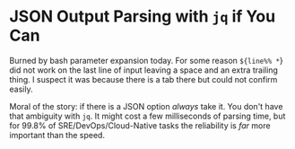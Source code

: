 # JSON Output Parsing with `jq` if You Can

Burned by bash parameter expansion today. For some reason `${line%% *`}
did not work on the last line of input leaving a space and an extra
trailing thing. I suspect it was because there is a tab there but could
not confirm easily. 

Moral of the story: if there is a JSON option *always* take it. You
don't have that ambiguity with `jq`. It might cost a few milliseconds of
parsing time, but for 99.8% of SRE/DevOps/Cloud-Native tasks the
reliability is *far* more important than the speed.

